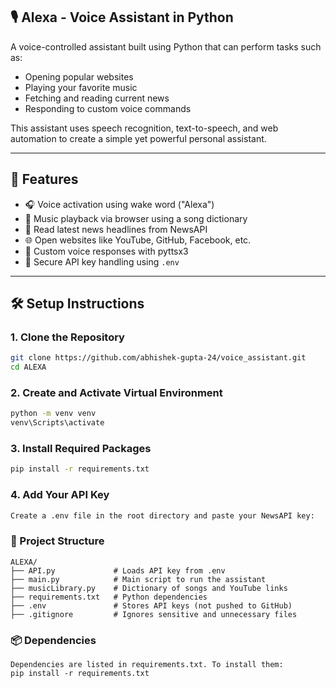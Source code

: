 ## 🎙️ Alexa - Voice Assistant in Python

A voice-controlled assistant built using Python that can perform tasks such as:
- Opening popular websites
- Playing your favorite music
- Fetching and reading current news
- Responding to custom voice commands

This assistant uses speech recognition, text-to-speech, and web automation to create a simple yet powerful personal assistant.

---

## 🚀 Features

- 🎧 Voice activation using wake word ("Alexa")
- 🎵 Music playback via browser using a song dictionary
- 📰 Read latest news headlines from NewsAPI
- 🌐 Open websites like YouTube, GitHub, Facebook, etc.
- 💬 Custom voice responses with pyttsx3
- 🔐 Secure API key handling using `.env`

---


## 🛠️ Setup Instructions

### 1. Clone the Repository
```bash
git clone https://github.com/abhishek-gupta-24/voice_assistant.git
cd ALEXA
```

### 2. Create and Activate Virtual Environment
```bash
python -m venv venv
venv\Scripts\activate
```
### 3. Install Required Packages
```bash
pip install -r requirements.txt
```

### 4. Add Your API Key
```bash 
Create a .env file in the root directory and paste your NewsAPI key:
```


### 📁 Project Structure

```
ALEXA/
├── API.py             # Loads API key from .env
├── main.py            # Main script to run the assistant
├── musicLibrary.py    # Dictionary of songs and YouTube links
├── requirements.txt   # Python dependencies
├── .env               # Stores API keys (not pushed to GitHub)
├── .gitignore         # Ignores sensitive and unnecessary files
```


### 📦 Dependencies
```
Dependencies are listed in requirements.txt. To install them:
pip install -r requirements.txt

```
